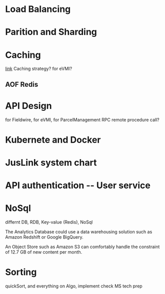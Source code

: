 # Load Balancing


# Parition and Sharding


# Caching

[link](https://algo.monster/problems/system-design-caching)
Caching strategy? for eVMI?

## AOF Redis

# API Design

for Fieldwire, for eVMI, for ParcelManagement
RPC remote procedure call?

# Kubernete and Docker

# JusLink system chart

# API authentication -- User service

# NoSql
differnt DB, RDB, Key-value (Redis), NoSql

The Analytics Database could use a data warehousing solution such as Amazon Redshift or Google BigQuery.

An Object Store such as Amazon S3 can comfortably handle the constraint of 12.7 GB of new content per month.

# Sorting
quickSort, and everything on Algo, implement
check MS tech prep